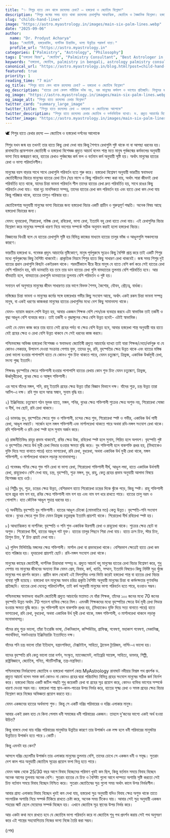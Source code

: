 ```yaml
---
title: "✨ শিশুর হাতে কেন থাকে রহস্যময় রেখা? – হস্তরেখা ও জ্যোতিষ বিশ্লেষণ"
description: "শিশুর জন্মের সময় হাতে থাকা রহস্যময় রেখাগুলির আধ্যাত্মিক, জ্যোতিষ ও বৈজ্ঞানিক বিশ্লেষণ। হস্তরেখা বিচার ও ভাগ্য পরিবর্তনের দর্শন নিয়ে বিস্তারিত আলোচনা করেছেন ড. প্রদ্যুত আচার্য।"
slug: "childs-hand-lines" 
image: "https://astro.myastrology.in/images/main-six-palm-lines.webp" 
date: "2025-09-06"
author:
  name: "Dr. Prodyut Acharya"
  bio: "জ্যোতিষী, হস্তরেখাবিদ, দার্শনিক চিন্তাবিদ, ভাগ্য উন্নতির পরামর্শ দাতা।"
  profile_url: "https://astro.myastrology.in"
categories: ["Palmistry", "Astrology", "Philosophy"]
tags: ["হস্তরেখা বিচার", "জ্যোতিষ", "Palmistry Consultant", "Best Astrologer in Ranaghat", "Dr Prodyut Acharya"]
keywords: "হস্তরেখা, জ্যোতিষ, palmistry in bengali, astrology palmistry consultant, best astrologer in ranaghat nadia, prodyut acharya astrology, hand line reading, myastrology ranaghat"
canonical_url: "https://astro.myastrology.in/blog.html?post=child-hand-lines-analysis"
featured: true
priority: 1
reading_time: "7 min"
og_title: "শিশুর হাতে কেন থাকে রহস্যময় রেখা? – হস্তরেখা ও জ্যোতিষ বিশ্লেষণ"
og_description: "হাতের রেখা কেবল শারীরিক ভাঁজ নয়, বরং মানুষের কর্মফল ও ভাগ্যের প্রতিচ্ছবি। শিশুদের হাতে রহস্যময় রেখা নিয়ে দার্শনিক ও জ্যোতিষীয় ব্যাখ্যা।"
og_image: "https://astro.myastrology.in/images/main-six-palm-lines.webp"
og_image_alt: "শিশুর হাতে রহস্যময় রেখার বিশ্লেষণ"
twitter_card: "summary_large_image"
twitter_title: "শিশুর হাতে রহস্যময় রেখা – হস্তরেখা ও জ্যোতিষের আলোকে"
twitter_description: "শিশুর হাতে রহস্যময় রেখার জ্যোতিষ ও দর্শনভিত্তিক ব্যাখ্যা। ড. প্রদ্যুত আচার্যের বিশ্লেষণ।"
twitter_image: "https://astro.myastrology.in/images/main-six-palm-lines.webp"
---
```




🕊️ শিশুর হাতে রেখার রহস্য — জ্যোতিষ ও হস্তরেখা দর্শনের আলোকে



শিশুর যখন জন্ম হয় তখনই তার হাতে কিছু রেখা দেখা যায় কিন্তু শৈশবে রেখাগুলি পুষ্ট থাকে না বা আপছা ধরনের হয়।রানাঘাটের প্রফেশনাল জ্যোতিষী ও হস্তরেখা বিশেষজ্ঞ প্রদ্যুত আচার্য বলেন শাস্ত্র মতে মানুষ পুর্বজন্মের কর্মফলের অনুযায়ী ভাগ্য নিয়ে জন্মগ্রহণ করে, হাতের রেখাও পুর্বজন্মের কর্ম ফল ও বর্তমান কর্ম অনুযায়ী সৃষ্টি হয়। অর্থাৎ মানুষের হাতের রেখা ও ভাগ্য পরিবর্তনশীল।

মানুষের বয়স বাড়ার সাথে সাথে রেখাগুলি পরিবর্তন হতে শুরু করে। হস্তরেখা বিশ্লেষণ অনুযায়ী ভারতীয় স্বনামধন্য জ্যোতিষীদের বিচারে মানুষের হাতের রেখা তিন /ছয় মাসে ও কিছু পরিবর্তন লক্ষ্য করা যায়, অর্থাৎ সারা জীবনই রেখা পরিবর্তিত হতে থাকে, যাদের চিন্তা ভাবনা পরিবর্তন শীল তাদের হাতের রেখা দ্রুত পরিবর্তিত হয়, সাথে রঙের কিছু পরিবর্তন দেখা যায়।  যারা দৃঢ়  মানসিকতা সম্পন্ন, তাদের হাতের রেখা কম পরিবর্তন হয় এবং হাতে রেখা কম দেখা যায় কিন্তু পরিষ্কার থাকে, হাতের তালুও পরিস্কার হয়।

জ্যোতিষশাস্ত্র অনুযায়ী মানুষের ভাগ্য বিচারের জন্য হস্তরেখা বিচার একটি প্রাচীন ও গুরুত্বপূর্ণ পদ্ধতি। অনেক বিষয় আছে হস্তরেখা বিচারের জন্য।

যেমন:
হৃদয়রেখা, শিরারেখা, মস্তিষ্ক রেখা, রবিরেখা, ভাগ্য রেখা, ইত্যাদি বহু রেখা হাতে দেখা যায়। এই রেখাগুলির বিচার বিশ্লেষণ করে মানুষের সম্পর্কে ধারণা নিয়ে ভাগ্যের সম্পর্কে সঠিক অনুমান করাই হলো হস্তরেখা বিচার।

বিজ্ঞানের থিওরী বলে যে হাতের রেখাগুলি সৃষ্টি হয়  বিভিন্ন কাজের মাধ্যমে হাতের তালুর ভাঁজ ও আঙুলগুলি সঞ্চালনের কারণে।

ভারতীয় হস্তরেখা ড. গবেষক প্রদ্যুৎ আচার্যের দৃষ্টিকোণে, মানুষ পূর্বপুরুষে সূত্রেও কিছু বৈশিষ্ট প্রাপ্ত করে তাই একটি শিশুর মধ্যে পুর্বপুরুষের কিছু বৈশিষ্ট্য থাকবেই। প্রাকৃতিক নিয়মে শিশুর হাতে কিছু সাধারণ রেখা থাকবেই। জন্ম সময় শিশুর দুই হাতের প্রধান রেখাগুলি কিছটা একইরকম থাকে। পরবর্তীকালে  ধীরে ধীরে মানুষ যে হাতে বেশি কর্ম করে সেই হাতের রেখা বেশি পরিবর্তন হয়, যদি ডানহাতি হয় তবে তার ডান হাতের রেখা গুলি বামহাতের তুলনায় বেশি পরিবর্তিত হবে। আর বাঁমহাতি হলে, বামহাতের রেখাগুলি ডানহাতের তুলনায় বেশি পরিবর্তন ও পুষ্ট হয়।

সনাতন ধর্ম অনুসারে মানুষের জীবন সাধারণত চার ভাগে বিভক্ত শৈশব, কৈশোর, যৌবন, প্রৌঢ়ত্ব, বার্ধক্য।

মস্তিষ্কের চিন্তা ভাবনা ও মানুষের কর্মের সঙ্গে হস্তরেখার গভীর কিছু সংযোগ আছে, অর্থাৎ একই রকম চিন্তা ভাবনা  সম্পন্ন মানুষ, বা একই ধরণের কাজকরা মানুষের  হাতের রেখাগুলির মধ্যে বেশ কিছু সামানযস্য থাকে।

যেমন- ব্যায়াম করলে পেশি উন্নত হয়, আবার একজন শিক্ষক বেশি পেন/চক ব্যবহার করবে এটা স্বাভাবিক তাই  তর্জনী ও বৃদ্ধা আঙুল বেশি ব্যবহার করে। তাই তর্জনী ও বৃদ্ধাঙ্গুলের ক্ষেত্র বেশি উন্নত হবেই- এটাই স্বাভাবিক।

এমই যে যেমন কাজ করে তার হাতে সেই গ্রহের পর্বত বা ক্ষেত্র বেশি উন্নত হবে, আবার হস্তরেখা শাস্ত্র অনুযায়ী যার হাতে যেই গ্রহের ক্ষেত্র ও রেখা বেশি উন্নত থাকবে সে সেই ধরনের কাজ করবে।

পশ্চিমবঙ্গের অভিজ্ঞ হস্তরেখা বিশেষজ্ঞ ও স্বনামধন্য জ্যোতিষী প্রদ্যুত আচার্যের ব্যাখ্যা
তাই যারা শিক্ষক/নেতা/ধর্মগুরু বা যে কোনও লেকচার, উপদেশ দেওয়া সংক্রান্ত পেশায় যুক্ত, তাদের বুধ, রবি, বৃহস্পতির ক্ষেত্র উন্নত থাকে এবং হাতের মস্তিষ্ক রেখা ভালো হওয়ার পাশাপাশি হাতে যে কোনও শুভ চিহ্ন থাকতে পারে, যেমন চতুষ্কোণ, ত্রিভুজ, একাধিক উর্ধ্বমুখী রেখা, মৎস্য পুচ্ছ ইত্যাদি।

শিক্ষকঃ বৃহস্পতির ক্ষেত্রে শক্তিশালী হওয়ার পাশাপাশি হাতের রেখায় কোন শুভ চিহ্ন যেমন চতুষ্কোণ, ত্রিভুজ, ঊর্ধ্বমুখীরেখা, বুধের ক্ষেত্র ও আঙ্গুল শক্তিশালী।

এর সাথে যাঁদের মঙ্গল, শনি, রাহু ইত্যাদি গ্রহের ক্ষেত্র উন্নত তাঁরা বিজ্ঞান বিভাগে দক্ষ। যাঁদের শুক্র, চন্দ্র উন্নত তারা আর্টস-এ দক্ষ। রবি শুভ হলে আত্ম স্বন্মান, সুনাম বৃদ্ধি হয়।

২) ইঞ্জিনিয়ার:
চতুস্কোণ গঠন মূলক হাতে, মঙ্গল, শনির, বুধের ক্ষেত্র শক্তিশালী শুক্রের ক্ষেত্র অশুভ নয়, শিরোরেখা সোজা ও দীর্ঘ,  নখ ছোট, রবি রেখা থাকবে।

৩) ডাক্তারঃ
বুধ, বৃহস্পতির ক্ষেত্রে শুভ ও শক্তিশালী, চন্দের ক্ষেত্র শুভ, শিরোরেখা স্পষ্ট ও গভীর, একাধিক উর্ধ গামী রেখা, আঙুল লম্বাটে। সার্জেন হলে মঙ্গল শক্তিশালী এবং মার্শালরেখা থাকতে পারে অথবা রবি-মঙ্গল সংযোগ রেখা থাকে। রবি শক্তিশালী ও রবি রেখা স্পষ্ট হলে সুনাম অর্জন করে।

৪) রাজনীতিবিদঃ
রাহুর প্রভাব থাকবেই, রবির ক্ষেত্র উচ্চ, রবিরেখা স্পষ্ট হলে সুনাম, পিরিত হলে অপযশ। বৃহস্পতি পুষ্ট ও বৃহস্পতির ক্ষেত্রে উর্ধ মূখী রেখা লিডার হওয়ার ক্ষমতা বৃদ্ধি করে। বুধ শক্তিশালী হলে বাকশক্তি প্রখর হয়, (মিথ্যাকেও যুক্তি দিয়ে সত্য বানাতে পারে) হাতে ভাগ্যরেখা, রবি রেখা, বুধরেখা, অথবা একাধিক উর্ধ মুখী রেখা থাকে, মঙ্গল শক্তিশালী, ও মার্শালরেখা থাকলে লড়াকু মনোভাবাপন্ন।

৫) গবেষকঃ
শনির ক্ষেত্র শুভ শনি রেখা বা ভাগ্য রেখা,
শিরোরেখা শক্তিশালী দীর্ঘ, আঙুল লম্বা, হাতে একাধিক উর্ধগামী রেখা, রাহুরেখাও বেশি দেখা যায়, চন্দ্র, বৃহস্পতি, শুক্র মঙ্গল, বুধ, রাহু, কেতু গ্রহের প্রভাব অনুযায়ী আলাদা বিষয়ে বিশেষজ্ঞ হয়ে ওঠে।

৬) শিল্পীঃ বুধ, শুক্র, চন্দ্রের ক্ষেত্র উন্নত,
বেশিরভাগ হাতে শিরোরেখা চন্দ্রের দিকে ঝুঁকে পড়ে, কিন্তু স্পষ্ট। রাহু শক্তিশালী হলে প্রচুর নাম যশ হয়, রবির ক্ষেত্র শক্তিশালী নাম যশ হয় এবং নাম যশ ধরে রাখতে পারে। হাতের তালু নরম ও গোলাপি। হাত কৌনিক আঙুল সুচাগ্র ধরনের হয়।

৭) অর্থনীতিঃ  বৃহস্পতি বুধ শক্তিশালী। হাতের আঙুল চৌকো (মোমবাতির মত) কেতু উন্নত। বৃহস্পতি-শনি সংযোগ থাকে। বুধের ক্ষেত্রে শুভ চিহ্ন যেমন ত্রিভুজ চতুরভূজ ইত্যাদি প্রায়শই থাকে। শিরোরেখা দীর্ঘ রবিরেখা স্পষ্ট হয়।

৮) আধ্যাত্মিকত বা দার্শনিক: বৃহস্পতি ও শনি শুভ একাধিক উরগামী রেখা ও রাহুরেখা থাকে। শুক্রের ক্ষেত্র ছোট বা অশুভ। শিরোরেখা দীর্ঘ, হাতের আঙুল গাট যুক্ত। হাতের তালুর পিছনে শিরা দেখা যায়। হাতে ক্রস চিহ্ন, স্টার চিহ্ন, ত্রিশূল চিহ্ন, Y চিহ্ন প্রায়ই দেখা যায়।

৯) পুলিস মিলিটারিঃ  মঙ্গলের ক্ষেত্র শক্তিশালী। মার্শাল রেখা বা প্রভাবরেখা থাকে। বেশিরভাগ ক্ষেত্রেই হাতে রেখা কম হাত পরিষ্কার হয়। হৃদয়রেখা প্রায়শই ছোট।  রবি-মঙ্গল সংযোগ রেখা থাকে।

মানুষের কাছের জ্যোতিষী, দার্শনিক চিন্তাধারা সম্পন্ন ড. প্রদ্যুত আচার্য বহু মানুষের হাতের রেখা বিচার বিশ্লেষণ করে, শুধু পেশায় নয় মানুষের জীবনের অন্যান্য দিক যেমন প্রেম, বিবাহ, কর্ম, খ্যাতি, সম্মান, ইত্যাদি বিষয়েও কিছু নির্দিষ্ট সুত্র খুঁজে মানুষের পথ প্রদর্শন করেন। প্রাচীন কাল থেকেই এই মিলগুলির ওপর ভিত্তি করেই হস্তরেখা শাস্ত্র বা হাতের রেখা বিচার ব্যবস্থা সৃষ্টি হয়েছে। হস্তরেখা হল মানুষের স্বভাব চরিত্র প্রকৃতি বৈশিষ্ট্য অনুযায়ী মানুষের চিন্তা বা কর্মদক্ষতার গুণাবলির প্রতিচ্ছবি।
হাতের রেখা যেহেতু পরিবর্তনশীল, তাই কর্ম অনুযায়ী মানুষের ভাগ্য পরিবর্তন হতে পারে, হওয়াও সম্ভব।

পশ্চিমবঙ্গের স্বনামধন্য বাঙালি জ্যোতিষী প্রদ্যুত আচার্যের মতামত যে যাঁরা শিক্ষক, তাঁদের ১০০ জনের মধ্যে 70 জনের বৃহস্পতি উন্নত অর্থাৎ 70 শতাংশ ব্যক্তির ক্ষেত্রে মিল। এমনকী শিক্ষকদের মধ্যে বৃহস্পতির ক্ষেত্রে উর্ধ মূখী রেখা লিডার হওয়ার ক্ষমতা বৃদ্ধি করে। বুধ শক্তিশালী হলে বাকশক্তি প্রখর হয়, (মিথ্যাকেও যুক্তি দিয়ে সত্য বানাতে পারে) হাতে ভাগ্যরেখা, রবি রেখা, বুধরেখা, অথবা একাধিক উর্ধ মূখী রেখা থাকে, মঙ্গল শক্তিশালী, ও মার্শালরেখা থাকলে লড়াকু মনোভাবাপন্ন।

যাঁদের রাহু শুক্র ভালো, তাঁরা ইংরেজি ভাষা, টেকনিক্যাল, কম্পিউটার, গ্রাফিক্স, গবেষণা, মহাকাশ গবেষণা, মেকানিক্স, পদার্থবিদ্যা, সফটওয়্যার ইঞ্জিনিয়ারিং ইত্যাদিতে দক্ষ।

যাঁদের শনি চন্দ্র ভালো তাঁরা ইতিহাস, যন্ত্রাংশবিদ্যা, টেক্সটাইল, সাহিত্য, ট্রাভেল ট্যুরিজম, নার্সিং-এ ভালো হয়।

যাদের বৃহস্পতি রবি কেতু ভালো তারা দর্শন, সংস্কৃত, ম্যানেজমেন্ট, লাইব্রেরি সায়েন্স, সাহিত্য, ডাক্তার, শিল্পী, রাষ্ট্রবিজ্ঞানে, জ্যোতিষ, গনিত, স্ট্যাটিসটিক্স, তন্ত্র-মন্ত্রবিদ্যা।

পশ্চিমবঙ্গের নির্ভরযোগ্য জ্যোতিষ ও হস্তরেখা পরামর্শ কেন্দ্র MyAstrology রানাঘাট নদীয়ার বিশ্বস্ত পথ প্রদর্শক ড. প্রদ্যুত আচার্য বলেন সমস্ত কর্ম কোনও না কোনও গ্রহের দ্বারা পরিচালিত বিভিন্ন গ্রহের সংযোগ মানুষের সঠিক কর্ম নির্দেশ করে। হস্তরেখা বিচার একটি জটিল পদ্ধতি শুধু কয়েকটি রেখা বা গ্রহের সূত্র প্রয়োগ করে, কোনও ব্যক্তির ভাগ্যের সম্পর্কে ধারণা দেওয়া সম্ভব নয়। হস্তরেখা শাস্ত্র স্থান-কাল-পাত্রের উপর নির্ভর করে, হাতের সুক্ষ্ম রেখা ও সমস্ত গ্রহের ক্ষেত্র বিচার বিশ্লেষণ করে নিজের অভিজ্ঞতা প্রয়োগ করতে হয়।

যেমন একজনের হাতের অর্থভাগ্য শুভ।
কিন্তু সে একটি দরিদ্র পরিবারের ও দরিদ্র এলাকার মানুষ।

আবার একই রকম হাত যে কিনা পেলাম ধনী  সমাজের ধনী পরিবারের একজন। তাহলে দু'জনের ভাগ্যে একই অর্থ হওয়া উচিত?

কিন্তু বাস্তবে দেখা যায় দরিদ্র পরিবারের মানুষটার উন্নতির কারণে তার উপার্জন এক  লক্ষ হলে ধনী পরিবারের মানুষটার উন্নতিতে উপার্জন হতে পারে ১ কোটি।

কিন্তু এমনটা হয় কেন?

আসলে দরিদ্র ছেলেটির উপার্জন তার এলাকার মানুষের তুলনায় বেশি, তাদের চোখে সে একজন ধনী ও সমৃদ্ধ। সুতরাং দেশ কাল পাত্র অনুযায়ী জ্যোতিষ সূত্রের প্রয়োগ ফলা ভিন্ন হতে পারে।

যেমন
আজ থেকে 25/30 বছর আগে বিবাহ বিচ্ছেদের পরিমাণ খুবই কম ছিল, কিন্তু বর্তমান সময়ে বিবাহ বিচ্ছেদ অনেক আগের তুলনায় অনেক বেশি।
সুতরাং হাতের যে চিহ্ন ও বৈশিষ্ট্য গুলো আগে দাম্পত্য অশান্তি সৃষ্টি করতো সেই চিহ্ন বর্তমান সময়ে বিবাহ বিচ্ছেদ নিশ্চিত করে। সুতরাং জ্যোতিষের সুত্র গুলো সময় অর্থাৎ কালে উপর নির্ভরশীল।

আবার
গ্রাম্য এলাকায় বিবাহ বিচ্ছেদ খুবই কম দেখা যায়, হস্তরেখা সুত্র অনুযায়ী যদিও বিবাহ ক্ষেত্র অশুভ থাকে তাতে সাংসারিক অশান্তি নিয়ে সম্পর্ক টিকিয়ে রাখতে চেষ্টা করে, অনেক সময় টিকেও যায়।
আবার সেই সুত্র অনুযায়ী একজন শহরের স্মার্ট ছেলে মেয়েদের সম্পর্ক বিচ্ছেদ হয়।
এখানে জ্যোতিষ সূত্র স্থানের উপর নির্ভর করে।

আর একটা কথা মনে রাখতে হবে যে জ্যোতিষ ভাগ্য পরিবর্তন করে না জ্যোতিষ শুধু পথ প্রদর্শন করায় সেই পথ অনুসরণ করে এই শাস্ত্রের সহযোগিতায় নিজের ভাগ্য নিজে তৈরি করা সম্ভব।

(শেষ)
